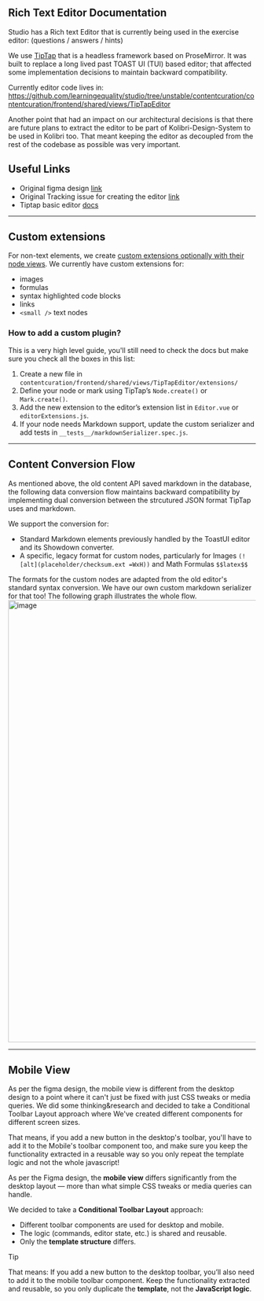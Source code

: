 ## Rich Text Editor Documentation

Studio has a Rich text Editor that is currently being used in the exercise editor: (questions / answers / hints)

We use [TipTap](https://tiptap.dev/) that is a headless framework based on ProseMirror. It was built to replace a long lived past TOAST UI (TUI) based editor; that affected some implementation decisions to maintain backward compatibility.

Currently editor code lives in: https://github.com/learningequality/studio/tree/unstable/contentcuration/contentcuration/frontend/shared/views/TipTapEditor

Another point that had an impact on our architectural decisions is that there are future plans to extract the editor to be part of Kolibri-Design-System to be used in Kolibri too. That meant keeping the editor as decoupled from the rest of the codebase as possible was very important.

## Useful Links
- Original figma design [link](https://www.figma.com/design/uw8lx88ZKZU8X7kN9SdLeo/Rich-text-editor---GSOC-2025?node-id=377-422&p=f&t=HIkJ8pF9xudcOnLd-0)
- Original Tracking issue for creating the editor [link](https://github.com/learningequality/studio/issues/5049)
- Tiptap basic editor [docs](https://tiptap.dev/docs/editor/getting-started/overview)
---
## Custom extensions
For non-text elements, we create [custom extensions optionally with their node views](https://tiptap.dev/docs/editor/extensions/custom-extensions/node-views/vue).
We currently have custom extensions for:
- images
- formulas
- syntax highlighted code blocks
- links
- `<small />` text nodes

### How to add a custom plugin?
This is a very high level guide, you'll still need to check the docs but make sure you check all the boxes in this list:
1. Create a new file in
    `contentcuration/frontend/shared/views/TipTapEditor/extensions/`
2. Define your node or mark using TipTap’s `Node.create()` or `Mark.create()`.
3. Add the new extension to the editor’s extension list in `Editor.vue` or `editorExtensions.js`.
4. If your node needs Markdown support, update the custom serializer and add tests in
    `__tests__/markdownSerializer.spec.js`.
---
## Content Conversion Flow
As mentioned above, the old content API saved markdown in the database, the following data conversion flow maintains backward compatibility by implementing dual conversion between the strcutured JSON format TipTap uses and markdown.

We support the conversion for:
- Standard Markdown elements previously handled by the ToastUI editor and its Showdown converter.
- A specific, legacy format for custom nodes, particularly for Images `(![alt](placeholder/checksum.ext =WxH))` and Math Formulas `$$latex$$`

The formats for the custom nodes are adapted from the old editor's standard syntax conversion.
We have our own custom markdown serializer for that too! The following graph illustrates the whole flow.
<img width="900" height="900" alt="image" src="https://github.com/user-attachments/assets/c994951d-1ca0-47fd-b342-e8bbf76caf1a" />

---
## Mobile View
As per the figma design, the mobile view is different from the desktop design to a point where it can't just be fixed with just CSS tweaks or media queries. We did some thinking&research and decided to take a Conditional Toolbar Layout approach where We've created different components for different screen sizes.

That means, if you add a new button in the desktop's toolbar, you'll have to add it to the Mobile's toolbar component too, and make sure you keep the functionality extracted in a reusable way so you only repeat the template logic and not the whole javascript!

As per the Figma design, the **mobile view** differs significantly from the desktop layout — more than what simple CSS tweaks or media queries can handle.

We decided to take a **Conditional Toolbar Layout** approach:
- Different toolbar components are used for desktop and mobile.
- The logic (commands, editor state, etc.) is shared and reusable.
- Only the **template structure** differs.

>[!TIP]
>That means:
> If you add a new button to the desktop toolbar, you’ll also need to add it to the mobile toolbar component.
> Keep the functionality extracted and reusable, so you only duplicate the **template**, not the **JavaScript logic**.
